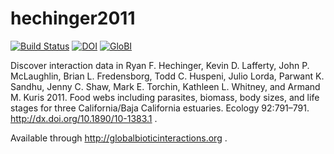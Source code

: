# hechinger2011
[![Build Status](https://travis-ci.org/globalbioticinteractions/hechinger2011.svg)](https://travis-ci.org/globalbioticinteractions/hechinger2011) [![DOI](https://zenodo.org/badge/77002508.svg)](https://zenodo.org/badge/latestdoi/77002508) [![GloBI](http://api.globalbioticinteractions.org/interaction.svg?accordingTo=globi:globalbioticinteractions/hechinger2011)](http://globalbioticinteractions.org/?accordingTo=globi:globalbioticinteractions/hechinger2011)

Discover interaction data in Ryan F. Hechinger, Kevin D. Lafferty, John P. McLaughlin, Brian L. Fredensborg, Todd C. Huspeni, Julio Lorda, Parwant K. Sandhu, Jenny C. Shaw, Mark E. Torchin, Kathleen L. Whitney, and Armand M. Kuris 2011. Food webs including parasites, biomass, body sizes, and life stages for three California/Baja California estuaries. Ecology 92:791–791. http://dx.doi.org/10.1890/10-1383.1 .

Available through http://globalbioticinteractions.org .
